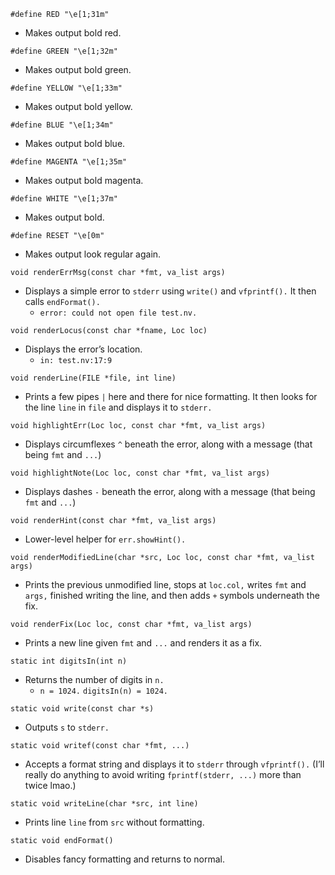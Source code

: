 `#define RED "\e[1;31m"`
* Makes output bold red.

`#define GREEN "\e[1;32m"`
* Makes output bold green.

`#define YELLOW "\e[1;33m"`
* Makes output bold yellow.

`#define BLUE "\e[1;34m"`
* Makes output bold blue.

`#define MAGENTA "\e[1;35m"`
* Makes output bold magenta.

`#define WHITE "\e[1;37m"`
* Makes output bold.

`#define RESET "\e[0m"`
* Makes output look regular again.

`void renderErrMsg(const char *fmt, va_list args)`
* Displays a simple error to `stderr` using `write()` and `vfprintf().`  It 
then calls `endFormat().`
    * `error: could not open file test.nv.`

`void renderLocus(const char *fname, Loc loc)`
* Displays the error’s location.
    * `in: test.nv:17:9`

`void renderLine(FILE *file, int line)`
* Prints a few pipes `|` here and there for nice formatting.  It then looks for 
the line `line` in `file` and displays it to `stderr.` 

`void highlightErr(Loc loc, const char *fmt, va_list args)`
* Displays circumflexes `^` beneath the error, along with a message (that 
being `fmt` and `...`)

`void highlightNote(Loc loc, const char *fmt, va_list args)`
* Displays dashes `-` beneath the error, along with a message (that being 
`fmt` and `...`)

`void renderHint(const char *fmt, va_list args)`
* Lower-level helper for `err.showHint().`

`void renderModifiedLine(char *src, Loc loc, const char *fmt, va_list args)`
* Prints the previous unmodified line, stops at `loc.col,` writes `fmt` and 
`args,` finished writing the line, and then adds `+` symbols underneath 
the fix.

`void renderFix(Loc loc, const char *fmt, va_list args)`
* Prints a new line given `fmt` and `...` and renders it as a fix.

`static int digitsIn(int n)`
* Returns the number of digits in `n.`
    * `n = 1024.`  `digitsIn(n) = 1024.`

`static void write(const char *s)`
* Outputs `s` to `stderr.` 

`static void writef(const char *fmt, ...)`
* Accepts a format string and displays it to `stderr` through `vfprintf().`
(I’ll really do anything to avoid writing `fprintf(stderr, ...)` more than 
twice lmao.)

`static void writeLine(char *src, int line)`
* Prints line `line` from `src` without formatting.

`static void endFormat()`
* Disables fancy formatting and returns to normal.
